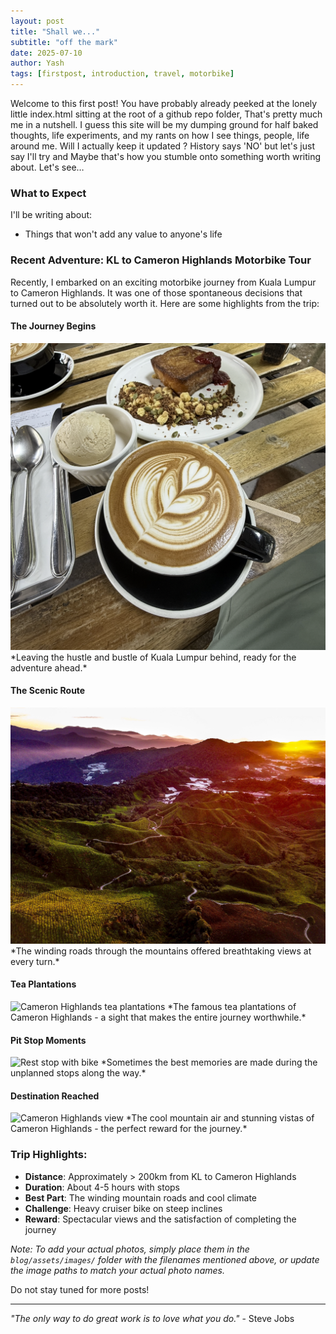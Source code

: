 ```yaml
---
layout: post
title: "Shall we..."
subtitle: "off the mark"
date: 2025-07-10
author: Yash
tags: [firstpost, introduction, travel, motorbike]
---
```


Welcome to this first post!
You have probably already peeked at the lonely little index.html sitting at the root of a github repo folder, That's pretty much me in a nutshell. I guess this site will be my dumping ground for half baked thoughts, life experiments, and my rants on how I see things, people, life around me. Will I actually keep it updated ? History says 'NO' but let's just say I'll try and Maybe that's how you stumble onto something worth writing about. Let's see…

### What to Expect

I'll be writing about:
- Things that won't add any value to anyone's life 

### Recent Adventure: KL to Cameron Highlands Motorbike Tour

Recently, I embarked on an exciting motorbike journey from Kuala Lumpur to Cameron Highlands. It was one of those spontaneous decisions that turned out to be absolutely worth it. Here are some highlights from the trip:

#### The Journey Begins
<picture>
  <source srcset="/blog/assets/images/kl-start.avif" type="image/avif">
  <source srcset="/blog/assets/images/kl-start.webp" type="image/webp">
  <img src="/blog/assets/images/kl-start.png" alt="Starting point in KL" loading="lazy">
</picture>
*Leaving the hustle and bustle of Kuala Lumpur behind, ready for the adventure ahead.*

#### The Scenic Route
<picture>
  <source srcset="/blog/assets/images/mountain-roads.avif" type="image/avif">
  <source srcset="/blog/assets/images/mountain-roads.webp" type="image/webp">
  <img src="/blog/assets/images/mountain-roads.jpg" alt="Mountain roads" loading="lazy">
</picture>
*The winding roads through the mountains offered breathtaking views at every turn.*

#### Tea Plantations
<picture>
  <source srcset="/blog/assets/images/tea-plantations.avif" type="image/avif">
  <source srcset="/blog/assets/images/tea-plantations.webp" type="image/webp">
  <img src="/blog/assets/images/tea-plantations.HEIC" alt="Cameron Highlands tea plantations" loading="lazy">
</picture>
*The famous tea plantations of Cameron Highlands - a sight that makes the entire journey worthwhile.*

#### Pit Stop Moments
<picture>
  <source srcset="/blog/assets/images/rest-stop.avif" type="image/avif">
  <source srcset="/blog/assets/images/rest-stop.webp" type="image/webp">
  <img src="/blog/assets/images/rest-stop.HEIC" alt="Rest stop with bike" loading="lazy">
</picture>
*Sometimes the best memories are made during the unplanned stops along the way.*

#### Destination Reached
<picture>
  <source srcset="/blog/assets/images/cameron-view.avif" type="image/avif">
  <source srcset="/blog/assets/images/cameron-view.webp" type="image/webp">
  <img src="/blog/assets/images/cameron-view.HEIC" alt="Cameron Highlands view" loading="lazy">
</picture>
*The cool mountain air and stunning vistas of Cameron Highlands - the perfect reward for the journey.*

### Trip Highlights:
- **Distance**: Approximately > 200km from KL to Cameron Highlands
- **Duration**: About 4-5 hours with stops
- **Best Part**: The winding mountain roads and cool climate
- **Challenge**: Heavy cruiser bike on steep inclines
- **Reward**: Spectacular views and the satisfaction of completing the journey

*Note: To add your actual photos, simply place them in the `blog/assets/images/` folder with the filenames mentioned above, or update the image paths to match your actual photo names.*

Do not stay tuned for more posts!

---

*"The only way to do great work is to love what you do."* - Steve Jobs 